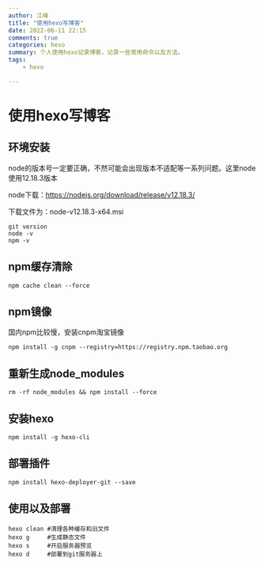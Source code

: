 ```yaml
---
author: 江峰
title: "使用hexo写博客"
date: 2022-06-11 22:15
comments: true
categories: hexo
summary: 个人使用hexo记录博客，记录一些常用命令以及方法。
tags: 
	- hexo

---
```




# 使用hexo写博客

## 环境安装

node的版本号一定要正确，不然可能会出现版本不适配等一系列问题。这里node使用12.18.3版本

node下载：https://nodejs.org/download/release/v12.18.3/

下载文件为：node-v12.18.3-x64.msi 

```
git version
node -v
npm -v
```

## npm缓存清除

```
npm cache clean --force
```

## npm镜像

国内npm比较慢，安装cnpm淘宝镜像

```
npm install -g cnpm --registry=https://registry.npm.taobao.org
```

## 重新生成node_modules

```
rm -rf node_modules && npm install --force
```

## 安装hexo

```
npm install -g hexo-cli
```

## 部署插件

```
npm install hexo-deployer-git --save
```

## 使用以及部署

```
hexo clean #清理各种缓存和旧文件
hexo g     #生成静态文件
hexo s     #开启服务器预览
hexo d     #部署到git服务器上
```

